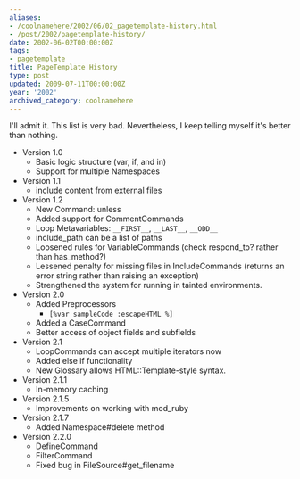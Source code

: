 ```yaml
---
aliases:
- /coolnamehere/2002/06/02_pagetemplate-history.html
- /post/2002/pagetemplate-history/
date: 2002-06-02T00:00:00Z
tags:
- pagetemplate
title: PageTemplate History
type: post
updated: 2009-07-11T00:00:00Z
year: '2002'
archived_category: coolnamehere
---
```


I'll admit it. This list is very bad. Nevertheless, I keep telling myself it's better than nothing.
<!--more-->

* Version 1.0
    * Basic logic structure (var, if, and in)
    * Support for multiple Namespaces
* Version 1.1
    * include content from external files
* Version 1.2
    * New Command: unless
    * Added support for CommentCommands
    * Loop Metavariables: `__FIRST__`, `__LAST__`, `__ODD__`
    * include_path can be a list of paths
    * Loosened rules for VariableCommands (check respond_to? rather than has_method?)
    * Lessened penalty for missing files in IncludeCommands (returns an error string rather than raising an exception)
    * Strengthened the system for running in tainted environments.
* Version 2.0
    * Added Preprocessors
        * `[%var sampleCode :escapeHTML %]`
    * Added a CaseCommand
    * Better access of object fields and subfields
* Version 2.1
    * LoopCommands can accept multiple iterators now
    * Added else if functionality
    * New Glossary allows HTML::Template-style syntax.
* Version 2.1.1
    * In-memory caching
* Version 2.1.5
    * Improvements on working with mod_ruby
* Version 2.1.7
    * Added Namespace#delete method
* Version 2.2.0
    * DefineCommand
    * FilterCommand
    * Fixed bug in FileSource#get_filename


